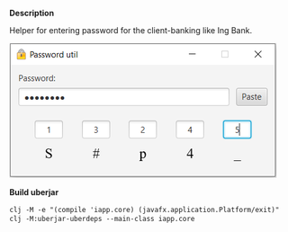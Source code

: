 **Description**

Helper for entering password for the client-banking like Ing Bank.

![Screenshot](/screenshot.png)

**Build uberjar**

```shell
clj -M -e "(compile 'iapp.core) (javafx.application.Platform/exit)"
clj -M:uberjar-uberdeps --main-class iapp.core
```
